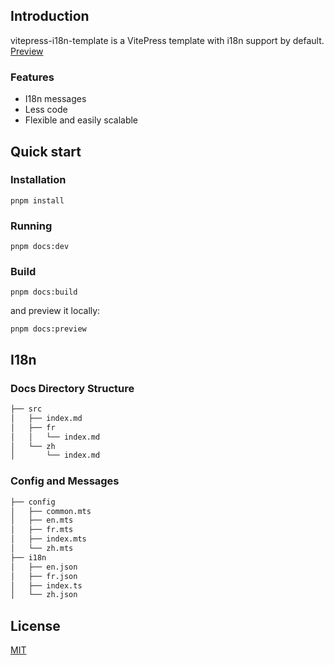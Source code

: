 ## Introduction

vitepress-i18n-template is a VitePress template with i18n support by default. [Preview](https://vitepress-i18n-template.netlify.app)

### Features
- I18n messages
- Less code
- Flexible and easily scalable

## Quick start

### Installation
```shell
pnpm install
```

### Running
```shell
pnpm docs:dev
```

### Build
```shell
pnpm docs:build
```

and preview it locally:
```shell
pnpm docs:preview
```

## I18n

### Docs Directory Structure
```markdown
├── src
│   ├── index.md
│   ├── fr
│   │   └── index.md
│   └── zh
│       └── index.md
```

### Config and Messages
```markdown
├── config
│   ├── common.mts
│   ├── en.mts
│   ├── fr.mts
│   ├── index.mts
│   └── zh.mts
├── i18n
│   ├── en.json
│   ├── fr.json
│   ├── index.ts
│   └── zh.json
```



## License

[MIT](https://github.com/pileax/vitepress-i18n-template/blob/master/LICENSE.md)



